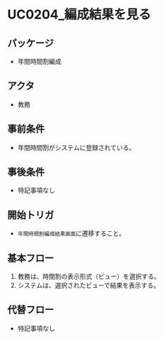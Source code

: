 # UC0204_編成結果を見る

## パッケージ
- 年間時間割編成

## アクタ
- 教務

## 事前条件
- 年間時間割がシステムに登録されている。

## 事後条件
- 特記事項なし

## 開始トリガ
- `年間時間割編成結果画面`に遷移すること。

## 基本フロー
1. 教務は、時間割の表示形式（ビュー）を選択する。
2. システムは、選択されたビューで結果を表示する。

## 代替フロー
- 特記事項なし